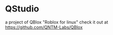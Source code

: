 # QStudio 
a project of QBlox "Roblox for linux" 
check it out at https://github.com/QNTM-Labs/QBlox
